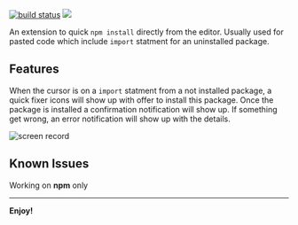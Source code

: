 <a href="https://travis-ci.com/moshfeu/auto-npm-install"><img src="https://travis-ci.com/moshfeu/auto-npm-install.svg?branch=master" alt="build status" /></a>
<img src="https://img.shields.io/badge/dynamic/json.svg?label=extension%20installs&url=http%3A%2F%2Fwww.smydesign.co.il%2Fauto-npm-install-badge&query=downloads&colorB=green" />

An extension to quick `npm install` directly from the editor. Usually used for pasted code which include `import` statment for an uninstalled package.

## Features

When the cursor is on a `import` statment from a not installed package, a quick fixer icons will show up with offer to install this package. Once the package is installed a confirmation notification will show up. If something get wrong, an error notification will show up with the details.

![screen record](assets/screen.gif)

## Known Issues

Working on **npm** only

-----------------------------------------------------------------------------------------------------------


**Enjoy!**
